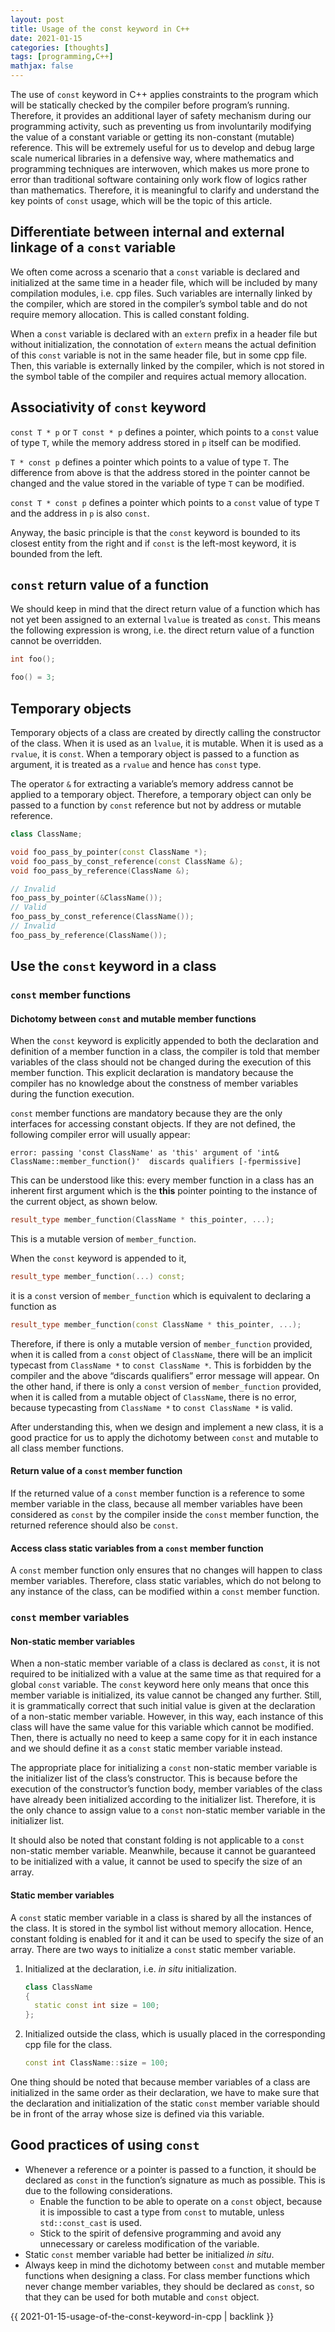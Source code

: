 ```yaml
---
layout: post
title: Usage of the const keyword in C++
date: 2021-01-15
categories: [thoughts]
tags: [programming,C++]
mathjax: false
---
```


The use of `const` keyword in C++ applies constraints to the program which will be statically checked by the compiler before program’s running. Therefore, it provides an additional layer of safety mechanism during our programming activity, such as preventing us from involuntarily modifying the value of a constant variable or getting its non-constant (mutable) reference. This will be extremely useful for us to develop and debug large scale numerical libraries in a defensive way, where mathematics and programming techniques are interwoven, which makes us more prone to error than traditional software containing only work flow of logics rather than mathematics. Therefore, it is meaningful to clarify and understand the key points of `const` usage, which will be the topic of this article. 

## Differentiate between internal and external linkage of a `const` variable

We often come across a scenario that a `const` variable is declared and initialized at the same time in a header file, which will be included by many compilation modules, i.e. cpp files. Such variables are internally linked by the compiler, which are stored in the compiler’s symbol table and do not require memory allocation. This is called constant folding.

When a `const` variable is declared with an `extern` prefix in a header file but without initialization, the connotation of `extern` means the actual definition of this `const` variable is not in the same header file, but in some cpp file. Then, this variable is externally linked by the compiler, which is not stored in the symbol table of the compiler and requires actual memory allocation.

## Associativity of `const` keyword

`const T * p` or `T const * p` defines a pointer, which points to a `const` value of type `T`, while the memory address stored in `p` itself can be modified.

`T * const p` defines a pointer which points to a value of type `T`. The difference from above is that the address stored in the pointer cannot be changed and the value stored in the variable of type `T` can be modified.

`const T * const p` defines a pointer which points to a `const` value of type `T` and the address in `p` is also `const`.

Anyway, the basic principle is that the `const` keyword is bounded to its closest entity from the right and if `const` is the left-most keyword, it is bounded from the left.

## `const` return value of a function

We should keep in mind that the direct return value of a function which has not yet been assigned to an external `lvalue` is treated as `const`. This means the following expression is wrong, i.e. the direct return value of a function cannot be overridden.

```c++
int foo();

foo() = 3;
```

## Temporary objects

Temporary objects of a class are created by directly calling the constructor of the class. When it is used as an `lvalue`, it is mutable. When it is used as a `rvalue`, it is `const`. When a temporary object is passed to a function as argument, it is treated as a `rvalue` and hence has `const` type.

The operator `&` for extracting a variable’s memory address cannot be applied to a temporary object. Therefore, a temporary object can only be passed to a function by `const` reference but not by address or mutable reference.

```c++
class ClassName;

void foo_pass_by_pointer(const ClassName *);
void foo_pass_by_const_reference(const ClassName &);
void foo_pass_by_reference(ClassName &);

// Invalid
foo_pass_by_pointer(&ClassName());
// Valid
foo_pass_by_const_reference(ClassName());
// Invalid
foo_pass_by_reference(ClassName());
```

## Use the `const` keyword in a class

### `const` member functions

#### Dichotomy between `const` and mutable member functions

When the `const` keyword is explicitly appended to both the declaration and definition of a member function in a class, the compiler is told that member variables of the class should not be changed during the execution of this member function. This explicit declaration is mandatory because the compiler has no knowledge about the constness of member variables during the function execution.

`const` member functions are mandatory because they are the only interfaces for accessing constant objects. If they are not defined, the following compiler error will usually appear:

```
error: passing 'const ClassName' as 'this' argument of 'int& ClassName::member_function()'  discards qualifiers [-fpermissive]
```

This can be understood like this: every member function in a class has an inherent first argument which is the **this** pointer pointing to the instance of the current object, as shown below.

```c++
result_type member_function(ClassName * this_pointer, ...);
```

This is a mutable version of `member_function`.

When the `const` keyword is appended to it,

```c++
result_type member_function(...) const;
```

it is a `const` version of `member_function` which is equivalent to declaring a function as

```c++
result_type member_function(const ClassName * this_pointer, ...);
```

Therefore, if there is only a mutable version of `member_function` provided, when it is called from a `const` object of `ClassName`, there will be an implicit typecast from `ClassName *` to `const ClassName *`. This is forbidden by the compiler and the above “discards qualifiers” error message will appear. On the other hand, if there is only a `const` version of `member_function` provided, when it is called from a mutable object of `ClassName`, there is no error, because typecasting from `ClassName *` to `const ClassName *` is valid.

After understanding this, when we design and implement a new class, it is a good practice for us to apply the dichotomy between `const` and mutable to all class member functions.

#### Return value of a `const` member function

If the returned value of a `const` member function is a reference to some member variable in the class, because all member variables have been considered as `const` by the compiler inside the `const` member function, the returned reference should also be `const`.

#### Access class static variables from a `const` member function

A `const` member function only ensures that no changes will happen to class member variables. Therefore, class static variables, which do not belong to any instance of the class, can be modified within a `const` member function.

### `const` member variables

#### Non-static member variables

When a non-static member variable of a class is declared as `const`, it is not required to be initialized with a value at the same time as that required for a global `const` variable. The `const` keyword here only means that once this member variable is initialized, its value cannot be changed any further. Still, it is grammatically correct that such initial value is given at the declaration of a non-static member variable. However, in this way, each instance of this class will have the same value for this variable which cannot be modified. Then, there is actually no need to keep a same copy for it in each instance and we should define it as a `const` static member variable instead.

The appropriate place for initializing a `const` non-static member variable is the initializer list of the class’s constructor. This is because before the execution of the constructor’s function body, member variables of the class have already been initialized according to the initializer list. Therefore, it is the only chance to assign value to a `const` non-static member variable in the initializer list.

It should also be noted that constant folding is not applicable to a `const` non-static member variable. Meanwhile, because it cannot be guaranteed to be initialized with a value, it cannot be used to specify the size of an array.

#### Static member variables

A `const` static member variable in a class is shared by all the instances of the class. It is stored in the symbol list without memory allocation. Hence, constant folding is enabled for it and it can be used to specify the size of an array. There are two ways to initialize a `const` static member variable.

1. Initialized at the declaration, i.e. *in situ* initialization.

   ```c++
   class ClassName
   {
     static const int size = 100;
   };
   ```

2. Initialized outside the class, which is usually placed in the corresponding cpp file for the class.

   ```c++
   const int ClassName::size = 100;
   ```

One thing should be noted that because member variables of a class are initialized in the same order as their declaration, we have to make sure that the declaration and initialization of the static `const` member variable should be in front of the array whose size is defined via this variable.

## Good practices of using `const`

* Whenever a reference or a pointer is passed to a function, it should be declared as `const` in the function’s signature as much as possible. This is due to the following considerations.
  * Enable the function to be able to operate on a `const` object, because it is impossible to cast a type from `const` to mutable, unless `std::const_cast` is used.
  * Stick to the spirit of defensive programming and avoid any unnecessary or careless modification of the variable.
* Static `const` member variable had better be initialized *in situ*.
* Always keep in mind the dichotomy between `const` and mutable member functions when designing a class. For class member functions which never change member variables, they should be declared as `const`, so that they can be used for both mutable and `const` object.

{{ 2021-01-15-usage-of-the-const-keyword-in-cpp | backlink }}
